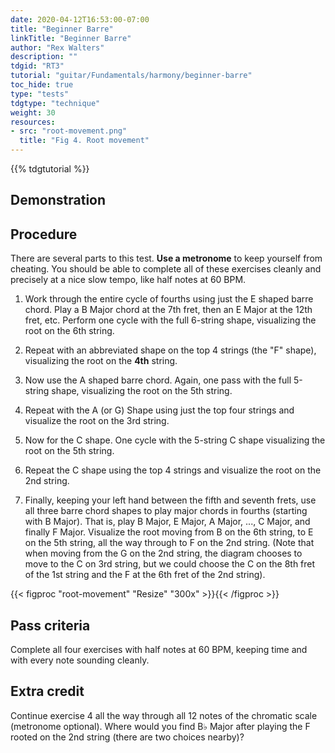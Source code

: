 ```yaml
---
date: 2020-04-12T16:53:00-07:00
title: "Beginner Barre"
linkTitle: "Beginner Barre"
author: "Rex Walters"
description: ""
tdgid: "RT3"
tutorial: "guitar/Fundamentals/harmony/beginner-barre"
toc_hide: true
type: "tests"
tdgtype: "technique"
weight: 30
resources:
- src: "root-movement.png"
  title: "Fig 4. Root movement"
---
```


{{% tdgtutorial %}}


## Demonstration

## Procedure

There are several parts to this test. **Use a metronome** to keep yourself from cheating. You should be able to complete all of these exercises cleanly and precisely at a nice slow tempo, like half notes at 60 BPM.

1. Work through the entire cycle of fourths using just the E shaped barre chord. Play a B Major chord at the 7th fret, then an E Major at the 12th fret, etc. Perform one cycle with the full 6-string shape, visualizing the root on the 6th string.

2. Repeat with an abbreviated shape on the top 4 strings (the "F" shape), visualizing the root on the **4th** string.

3. Now use the A shaped barre chord. Again, one pass with the full 5-string shape, visualizing the root on the 5th string.

4. Repeat with the A (or G) Shape using just the top four strings and visualize the root on the 3rd string.

5. Now for the C shape. One cycle with the 5-string C shape visualizing the root on the 5th string.

6. Repeat the C shape using the top 4 strings and visualize the root on the 2nd string.

7. Finally, keeping your left hand between the fifth and seventh frets, use all three barre chord shapes to play major chords in fourths (starting with B Major). That is, play B Major, E Major, A Major, ..., C Major, and finally F Major. Visualize the root moving from B on the 6th string, to E on the 5th string, all the way through to F on the 2nd string. (Note that when moving from the G on the 2nd string, the diagram chooses to move to the C on 3rd string, but we could choose the C on the 8th fret of the 1st string and the F at the 6th fret of the 2nd string).

{{< figproc "root-movement" "Resize" "300x" >}}{{< /figproc >}}

## Pass criteria

Complete all four exercises with half notes at 60 BPM, keeping time and with every note sounding cleanly.

## Extra credit

Continue exercise 4 all the way through all 12 notes of the chromatic scale (metronome optional). Where would you find B&flat; Major after playing the F rooted on the 2nd string (there are two choices nearby)?
